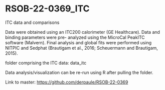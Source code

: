# RSOB-22-0369_ITC
ITC data and comparisons

Data were obtained using an ITC200 calorimeter (GE Healthcare). Data and binding parameters were pre- analyzed using the MicroCal PeakITC software (Malvern). 
Final analysis and global fits were performed using NITPIC and Sedphat (Brautigam et al., 2016; Scheuermann and Brautigam, 2015).

folder comprising the ITC data: data_itc

Data analysis/visualization can be re-run using R after pulling the folder. 

Link to master: https://github.com/derpaule/RSOB-22-0369
